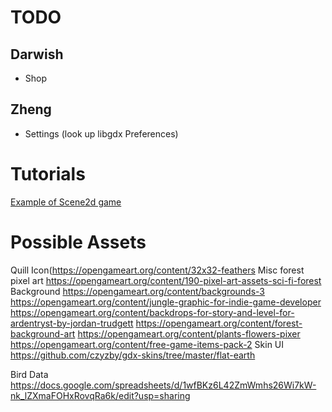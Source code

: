 # TODO
## Darwish
- Shop
## Zheng
- Settings (look up libgdx Preferences)

# Tutorials
[Example of Scene2d game](https://github.com/TheInvader360/swipe-race-tutorial/tree/master/swipe-race-tutorial/src/com/theinvader360/scene2dtutorial/swiperace)


# Possible Assets
Quill Icon(https://opengameart.org/content/32x32-feathers
Misc forest pixel art https://opengameart.org/content/190-pixel-art-assets-sci-fi-forest
Background https://opengameart.org/content/backgrounds-3 
https://opengameart.org/content/jungle-graphic-for-indie-game-developer
https://opengameart.org/content/backdrops-for-story-and-level-for-ardentryst-by-jordan-trudgett
https://opengameart.org/content/forest-background-art
https://opengameart.org/content/plants-flowers-pixer
https://opengameart.org/content/free-game-items-pack-2
Skin UI https://github.com/czyzby/gdx-skins/tree/master/flat-earth


Bird Data https://docs.google.com/spreadsheets/d/1wfBKz6L42ZmWmhs26Wi7kW-nk_lZXmaFOHxRovqRa6k/edit?usp=sharing
